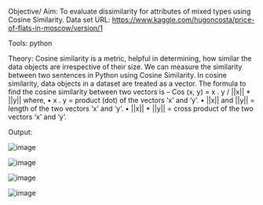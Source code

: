 Objective/ Aim: To evaluate dissimilarity for attributes of mixed types using Cosine Similarity.
Data set URL: https://www.kaggle.com/hugoncosta/price-of-flats-in-moscow/version/1

Tools: python

Theory:
Cosine similarity is a metric, helpful in determining, how similar the data objects are irrespective of their size. We can measure the similarity between two sentences in Python using Cosine Similarity. In cosine similarity, data objects in a dataset are treated as a vector. The formula to find the cosine similarity between two vectors is –
Cos (x, y) = x . y / ||x|| * ||y|| where,
•	x . y = product (dot) of the vectors ‘x’ and ‘y’.
•	||x|| and ||y|| = length of the two vectors ‘x’ and ‘y’.
•	||x|| * ||y|| = cross product of the two vectors ‘x’ and ‘y’.


Output:

 ![image](https://user-images.githubusercontent.com/80147820/163548380-cd90092e-9ea6-437f-89fb-a9b2efbf78af.png)

 ![image](https://user-images.githubusercontent.com/80147820/163548407-21e92d9e-204e-4f88-8987-3830f8a07614.png)


![image](https://user-images.githubusercontent.com/80147820/163548441-303437c7-735b-45b7-856c-7c0b35937b79.png)

![image](https://user-images.githubusercontent.com/80147820/163548461-b5c0b3f8-c279-4dd8-9e28-6a5d0cad57e0.png)


